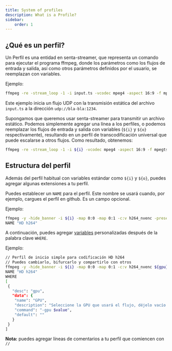 ```yaml
---
title: System of profiles
description: What is a Profile?
sidebar:
    order: 1
---
```


## ¿Qué es un perfil?

Un Perfil es una entidad en senta-streamer, que representa un comando para ejecutar el programa ffmpeg, donde los parámetros como los flujos de entrada y salida, así como otros parámetros definidos por el usuario, se reemplazan con variables.

Ejemplo:

```bash
ffmpeg -re -stream_loop -1 -i input.ts -vcodec mpeg4 -aspect 16:9 -f mpegts udp://bla-bla:1234
```

Este ejemplo inicia un flujo UDP con la transmisión estática del archivo `input.ts` a la dirección `udp://bla-bla:1234`.

Supongamos que queremos usar senta-streamer para transmitir un archivo estático. Podemos simplemente agregar una línea a los perfiles, o podemos reemplazar los flujos de entrada y salida con variables (`${i}` y `${o}` respectivamente), resultando en un perfil de transcodificación universal que puede escalarse a otros flujos. Como resultado, obtenemos:

```bash
ffmpeg -re -stream_loop -1 -i ${i} -vcodec mpeg4 -aspect 16:9 -f mpegts ${o}
```

## Estructura del perfil

Además del perfil habitual con variables estándar como `${i}` y `${o}`, puedes agregar algunas extensiones a tu perfil.

Puedes establecer un `NAME` para el perfil. Este nombre se usará cuando, por ejemplo, cargues el perfil en github. Es un campo opcional.

Ejemplo:

```bash
ffmpeg -y -hide_banner -i ${i} -map 0:0 -map 0:1 -c:v h264_nvenc -preset fast -profile:v main -filter:v yadif -forced-idr 1 -b:v 4M -c:a aac -b:a 128k -r 25 -g 8 -keyint_min 13 -f mpegts ${o}
NAME "HD h264"
```

A continuación, puedes agregar [variables](/en/senta/profiles/variables) personalizadas después de la palabra clave `WHERE`.

Ejemplo:

```bash
// Perfil de inicio simple para codificación HD h264
// Puedes cambiarlo, bifurcarlo y compartirlo con otros
ffmpeg -y -hide_banner -i ${i} -map 0:0 -map 0:1 -c:v h264_nvenc ${gpu} -preset fast -profile:v main -filter:v yadif -forced-idr 1 -b:v 4M -c:a aac -b:a 128k -r 25 -g 8 -keyint_min 13 -f mpegts ${o}
NAME "HD h264"
WHERE
[
 {
   "desc": "gpu",
   "data": {
    "name": "GPU",
    "description": "Seleccione la GPU que usará el flujo, déjelo vacío si no usa GPU",
    "command": "-gpu $value",
    "default": ""
   }
 }
]
```

**Nota:** puedes agregar líneas de comentarios a tu perfil que comiencen con `//`